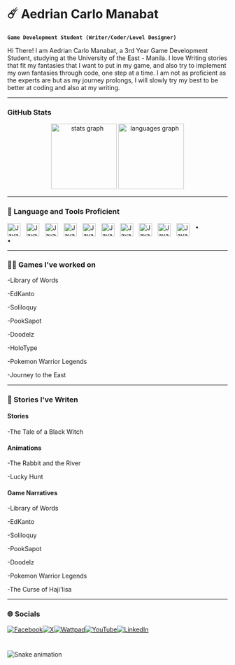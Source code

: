 # ☄️ Aedrian Carlo Manabat

**`Game Development Student (Writer/Coder/Level Designer)`**

Hi There! I am Aedrian Carlo Manabat, a 3rd Year Game Development Student, studying at the University of the East - Manila. I love Writing stories that fit my fantasies that I want to put in my game, and also try to implement my own fantasies through code, one step at a time. I am not as proficient as the experts are but as my journey prolongs, I will slowly try my best to be better at coding and also at my writing.

---

### GitHub Stats

<div align="center">
  <img src="https://github-readme-stats.vercel.app/api?username=RimiRimssss&hide_title=false&hide_rank=false&show_icons=true&include_all_commits=true&count_private=true&disable_animations=false&theme=dracula&locale=en&hide_border=false" height="150" alt="stats graph"  />
  <img src="https://github-readme-stats.vercel.app/api/top-langs?username=RimiRimssss&locale=en&hide_title=false&layout=compact&card_width=320&langs_count=5&theme=dracula&hide_border=false" height="150" alt="languages graph"  />
</div>

---

### 🔧 Language and Tools Proficient

•
<img align="left" alt="Java" width="30px" style="padding-right:10px;" src="https://cdn.jsdelivr.net/gh/devicons/devicon@latest/icons/csharp/csharp-original.svg"/>
<img align="left" alt="Java" width="30px" style="padding-right:10px;" src="https://cdn.jsdelivr.net/gh/devicons/devicon@latest/icons/maya/maya-original.svg"/>
<img align="left" alt="Java" width="30px" style="padding-right:10px;" src="https://cdn.jsdelivr.net/gh/devicons/devicon@latest/icons/renpy/renpy-original.svg"/>
<img align="left" alt="Java" width="30px" style="padding-right:10px;" src="https://cdn.jsdelivr.net/gh/devicons/devicon@latest/icons/unity/unity-original.svg"/>
<img align="left" alt="Java" width="30px" style="padding-right:10px;" src="https://cdn.jsdelivr.net/gh/devicons/devicon@latest/icons/visualstudio/visualstudio-original.svg"/>
<img align="left" alt="Java" width="30px" style="padding-right:10px;" src="https://cdn.jsdelivr.net/gh/devicons/devicon@latest/icons/vscode/vscode-original.svg"/>
<img align="left" alt="Java" width="30px" style="padding-right:10px;" src="https://cdn.jsdelivr.net/gh/devicons/devicon@latest/icons/photonengine/photonengine-original.svg"/>
<img align="left" alt="Java" width="30px" style="padding-right:10px;" src="https://cdn.jsdelivr.net/gh/devicons/devicon@latest/icons/canva/canva-original.svg"/>
<img align="left" alt="Java" width="30px" style="padding-right:10px;" src="https://cdn.jsdelivr.net/gh/devicons/devicon@latest/icons/photoshop/photoshop-original.svg"/>
<img align="left" alt="Java" width="30px" style="padding-right:10px;" src="https://skillicons.dev/icons?i=au"/>

•

---

### 👷‍♂️ Games I've worked on

-Library of Words

-EdKanto

-Soliloquy

-PookSapot

-Doodelz

-HoloType

-Pokemon Warrior Legends

-Journey to the East

---

### 📖 Stories I've Writen

#### Stories
-The Tale of a Black Witch

#### Animations
-The Rabbit and the River

-Lucky Hunt

#### Game Narratives
-Library of Words

-EdKanto

-Soliloquy

-PookSapot

-Doodelz

-Pokemon Warrior Legends

-The Curse of Haji'lisa

---

### 🌐 Socials
[![Facebook](https://img.shields.io/badge/Facebook-1877F2?style=for-the-badge&logo=facebook&logoColor=white)](https://www.facebook.com/suichopatic.rimuru/)[![X](https://img.shields.io/badge/X-000000?style=for-the-badge&logo=x&logoColor=white)](https://x.com/RimiRimsss)[![Wattpad](https://img.shields.io/badge/Wattpad-FFCC00?style=for-the-badge&logo=wattpad&logoColor=white)](https://www.wattpad.com/user/RimiRimsss)[![YouTube](https://img.shields.io/badge/YouTube-FF0000?style=for-the-badge&logo=youtube&logoColor=white)](https://www.youtube.com/@RimiRimsss)[![LinkedIn](https://img.shields.io/badge/LinkedIn-0077B5?style=for-the-badge&logo=linkedin&logoColor=white)](https://www.linkedin.com/in/aedrian-manabat-63b536342/)

###

<br clear="both">

<img src="https://raw.githubusercontent.com/RimiRimssss/RimiRimssss/output/snake.svg" alt="Snake animation" />

<!--
**RimiRimssss/RimiRimssss** is a ✨ _special_ ✨ repository because its `README.md` (this file) appears on your GitHub profile.

Here are some ideas to get you started:

- 🔭 I’m currently working on ...
- 🌱 I’m currently learning ...
- 👯 I’m looking to collaborate on ...
- 🤔 I’m looking for help with ...
- 💬 Ask me about ...
- 📫 How to reach me: ...
- 😄 Pronouns: ...
- ⚡ Fun fact: ...
-->
